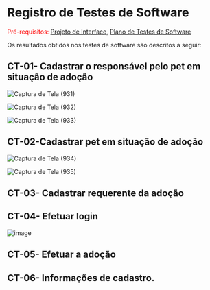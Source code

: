 # Registro de Testes de Software

<span style="color:red">Pré-requisitos: <a href="3-Projeto de Interface.md"> Projeto de Interface</a></span>, <a href="8-Plano de Testes de Software.md"> Plano de Testes de Software</a>

Os resultados obtidos nos testes de software são descritos a seguir:

## CT-01- Cadastrar o responsável pelo pet em situação de adoção


![Captura de Tela (931)](https://user-images.githubusercontent.com/117127986/236287765-59bf11c9-a53d-401c-aa5d-8d846c7be3fe.png)

![Captura de Tela (932)](https://user-images.githubusercontent.com/117127986/236287930-770ec2d7-65f6-488b-921d-7da7dc7722dd.png)

![Captura de Tela (933)](https://user-images.githubusercontent.com/117127986/236288009-6ae681a6-a42c-451b-a4fb-aeb20fd8dd39.png)



## CT-02-Cadastrar pet em situação de adoção


![Captura de Tela (934)](https://user-images.githubusercontent.com/117127986/236288632-76e56675-8a68-4bed-a6c8-eb8b51f25540.png)

![Captura de Tela (935)](https://user-images.githubusercontent.com/117127986/236288708-3d464493-2dba-45eb-bbb6-cf37a03304d3.png)


## CT-03- Cadastrar requerente da adoção

## CT-04- Efetuar login
![image](https://user-images.githubusercontent.com/95951195/236643041-74c48e32-bcda-46c3-ab4d-e6ce19bfba99.png)

## CT-05- Efetuar a adoção

## CT-06- Informações de cadastro.
